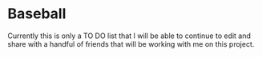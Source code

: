 # Baseball
Currently this is only a TO DO list that I will be able to continue to edit and share with a handful of friends that will be working with me on this project.
